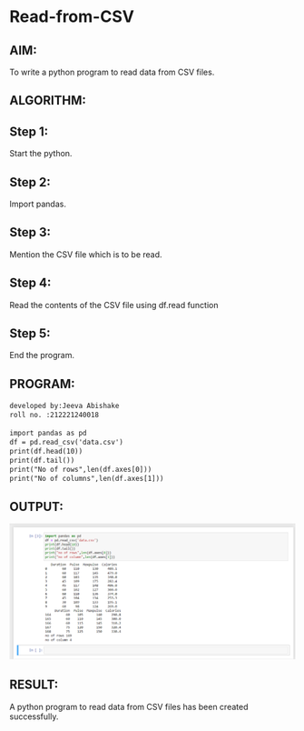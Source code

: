 # Read-from-CSV

## AIM:
To write a python program to read data from CSV files.

## ALGORITHM:
## Step 1:
Start the python.

## Step 2:
Import pandas.

## Step 3:
Mention the CSV file which is to be read.

## Step 4:
Read the contents of the CSV file using df.read function

## Step 5:
End the program.


## PROGRAM:
```
developed by:Jeeva Abishake
roll no. :212221240018

import pandas as pd
df = pd.read_csv('data.csv')
print(df.head(10))
print(df.tail())
print("No of rows",len(df.axes[0]))
print("No of columns",len(df.axes[1]))
```
## OUTPUT:
![output](csv.png)

## RESULT:
A python program to read data from CSV files has been created successfully.
